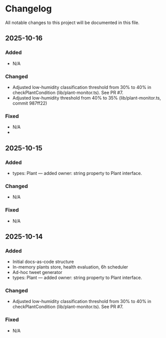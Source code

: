 # Changelog

All notable changes to this project will be documented in this file.


## 2025-10-16
### Added
- N/A

### Changed
- Adjusted low-humidity classification threshold from 30% to 40% in checkPlantCondition (lib/plant-monitor.ts). See PR #7.
- Adjusted low-humidity threshold from 40% to 35% (lib/plant-monitor.ts, commit 987ff22)

### Fixed
- N/A
- 
## 2025-10-15
### Added
- types: Plant — added owner: string property to Plant interface.

### Changed
- N/A

### Fixed
- N/A  
  
## 2025-10-14
### Added
- Initial docs-as-code structure
- In-memory plants store, health evaluation, 6h scheduler
- Ad-hoc tweet generator
- types: Plant — added owner: string property to Plant interface.

### Changed
- Adjusted low-humidity classification threshold from 30% to 40% in checkPlantCondition (lib/plant-monitor.ts). See PR #7.

### Fixed
- N/A
